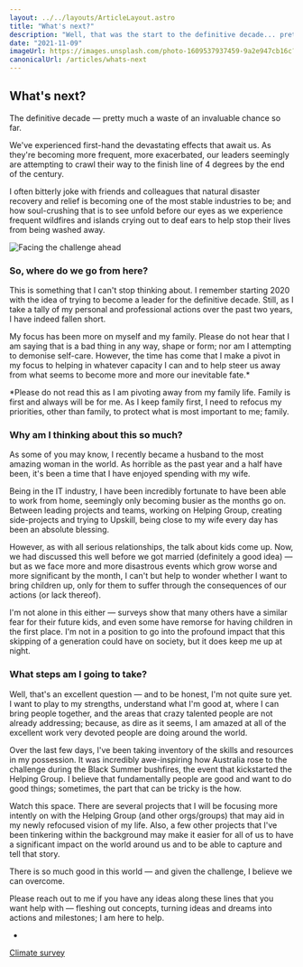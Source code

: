 ```yaml
---
layout: ../../layouts/ArticleLayout.astro
title: "What's next?"
description: "Well, that was the start to the definitive decade... pretty much a waste of an invaluable chance so far, wouldn't you say?"
date: "2021-11-09"
imageUrl: https://images.unsplash.com/photo-1609537937459-9a2e947cb16c?ixid=MnwxMjA3fDB8MHxwaG90by1wYWdlfHx8fGVufDB8fHx8&ixlib=rb-1.2.1&auto=format&fit=crop&w=735&q=80
canonicalUrl: /articles/whats-next
---
```


## What's next?

The definitive decade — pretty much a waste of an invaluable chance so far.

We've experienced first-hand the devastating effects that await us. As they're becoming more frequent, more exacerbated, our leaders seemingly are attempting to crawl their way to the finish line of 4 degrees by the end of the century.

I often bitterly joke with friends and colleagues that natural disaster recovery and relief is becoming one of the most stable industries to be; and how soul-crushing that is to see unfold before our eyes as we experience frequent wildfires and islands crying out to deaf ears to help stop their lives from being washed away.

![Facing the challenge ahead](https://images.unsplash.com/photo-1491555103944-7c647fd857e6?ixlib=rb-1.2.1&ixid=MnwxMjA3fDB8MHxwaG90by1wYWdlfHx8fGVufDB8fHx8&auto=format&fit=crop&w=2070&q=80)

### So, where do we go from here?

This is something that I can't stop thinking about. I remember starting 2020 with the idea of trying to become a leader for the definitive decade. Still, as I take a tally of my personal and professional actions over the past two years, I have indeed fallen short.

My focus has been more on myself and my family. Please do not hear that I am saying that is a bad thing in any way, shape or form; nor am I attempting to demonise self-care. However, the time has come that I make a pivot in my focus to helping in whatever capacity I can and to help steer us away from what seems to become more and more our inevitable fate.\*

\*Please do not read this as I am pivoting away from my family life. Family is first and always will be for me. As I keep family first, I need to refocus my priorities, other than family, to protect what is most important to me; family.

### Why am I thinking about this so much?

As some of you may know, I recently became a husband to the most amazing woman in the world. As horrible as the past year and a half have been, it's been a time that I have enjoyed spending with my wife.

Being in the IT industry, I have been incredibly fortunate to have been able to work from home, seemingly only becoming busier as the months go on. Between leading projects and teams, working on Helping Group, creating side-projects and trying to Upskill, being close to my wife every day has been an absolute blessing.

However, as with all serious relationships, the talk about kids come up. Now, we had discussed this well before we got married (definitely a good idea) — but as we face more and more disastrous events which grow worse and more significant by the month, I can't but help to wonder whether I want to bring children up, only for them to suffer through the consequences of our actions (or lack thereof).

I'm not alone in this either — surveys show that many others have a similar fear for their future kids, and even some have remorse for having children in the first place. I'm not in a position to go into the profound impact that this skipping of a generation could have on society, but it does keep me up at night.

### What steps am I going to take?

Well, that's an excellent question — and to be honest, I'm not quite sure yet. I want to play to my strengths, understand what I'm good at, where I can bring people together, and the areas that crazy talented people are not already addressing; because, as dire as it seems, I am amazed at all of the excellent work very devoted people are doing around the world.

Over the last few days, I've been taking inventory of the skills and resources in my possession. It was incredibly awe-inspiring how Australia rose to the challenge during the Black Summer bushfires, the event that kickstarted the Helping Group. I believe that fundamentally people are good and want to do good things; sometimes, the part that can be tricky is the how.

Watch this space. There are several projects that I will be focusing more intently on with the Helping Group (and other orgs/groups) that may aid in my newly refocused vision of my life. Also, a few other projects that I've been tinkering within the background may make it easier for all of us to have a significant impact on the world around us and to be able to capture and tell that story.

There is so much good in this world — and given the challenge, I believe we can overcome.

Please reach out to me if you have any ideas along these lines that you want help with — fleshing out concepts, turning ideas and dreams into actions and milestones; I am here to help.

-

[Climate survey](https://idp.springer.com/authorize?response_type=cookie&client_id=springerlink&redirect_uri=https%3A%2F%2Flink.springer.com%2Farticle%2F10.1007%2Fs10584-020-02923-y)
